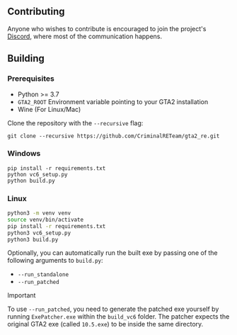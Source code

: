 ## Contributing
Anyone who wishes to contribute is encouraged to join the project's [Discord](https://discord.gg/4mTfhQKNQM), where most of the communication happens.

## Building

### Prerequisites 
- Python >= 3.7
- `GTA2_ROOT` Environment variable pointing to your GTA2 installation
- Wine (For Linux/Mac)

Clone the repository with the `--recursive` flag:

```
git clone --recursive https://github.com/CriminalRETeam/gta2_re.git
```

### Windows 

```
pip install -r requirements.txt
python vc6_setup.py
python build.py
```

### Linux

```bash
python3 -m venv venv
source venv/bin/activate
pip install -r requirements.txt
python3 vc6_setup.py
python3 build.py
```

Optionally, you can automatically run the built exe by passing one of the following arguments to `build.py`:

- `--run_standalone`
- `--run_patched`

> [!IMPORTANT]
> To use `--run_patched`, you need to generate the patched exe yourself by running `ExePatcher.exe` within the `build_vc6` folder. The patcher expects the original GTA2 exe (called `10.5.exe`) to be inside the same directory.
